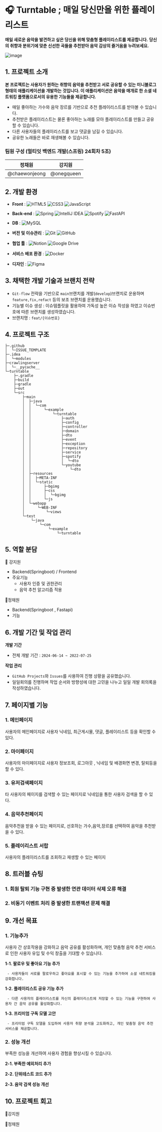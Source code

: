 # 🎧 Turntable ; 매일 당신만을 위한 플레이리스트
**매일 새로운 음악을 발견하고 싶은 당신을 위해 맞춤형 플레이리스트를 제공합니다.**
**당신의 취향과 분위기에 맞춘 신선한 곡들을 추천받아 음악 감상의 즐거움을 누려보세요.**


![image](https://github.com/user-attachments/assets/9e553810-402c-4055-b895-1f998020481a)


## 1. 프로젝트 소개
  **본 프로젝트는 사용자가 원하는 취향의 음악을 추천받고 서로 공유할 수 있는 미니블로그 형태의 애플리케이션을 개발하는 것입니다. 
  이 애플리케이션은 음악을 매개로 한 소셜 네트워킹 플랫폼으로서의 유용한 기능들을 제공합니다.**
  - 매일 좋아하는 가수와 음악 장르를 기반으로 추천 플레이리스트를 받아볼 수 있습니다.
  - 추천받은 플레이리스트는 물론 좋아하는 노래를 모아 플레이리스트를 만들고 공유할 수 있습니다.
  - 다른 사용자들의 플레이리스트를 보고 댓글을 남길 수 있습니다.
  - 공유한 노래들은 바로 재생해볼 수 있습니다.

  ### 팀원 구성 (멀티잇 백엔드 개발(스프링) 24회차 5조)
  | 정채원 | 강지원 |
  | :--------: | :--------: |
  |   @chaewonjeong    |      @onegqueen      |

## 2. 개발 환경

- **Front** : 
![HTML5](https://img.shields.io/badge/html5-%23E34F26.svg?style=for-the-badge&logo=html5&logoColor=white)
![CSS3](https://img.shields.io/badge/css3-%231572B6.svg?style=for-the-badge&logo=css3&logoColor=white)
![JavaScript](https://img.shields.io/badge/javascript-%23323330.svg?style=for-the-badge&logo=javascript&logoColor=%23F7DF1E)
- **Back-end** : 
![Spring](https://img.shields.io/badge/spring-%236DB33F.svg?style=for-the-badge&logo=spring&logoColor=white)
![IntelliJ IDEA](https://img.shields.io/badge/IntelliJIDEA-000000.svg?style=for-the-badge&logo=intellij-idea&logoColor=white)
![Spotify](https://img.shields.io/badge/Spotify-1ED760?style=for-the-badge&logo=spotify&logoColor=white)
![FastAPI](https://img.shields.io/badge/FastAPI-005571?style=for-the-badge&logo=fastapi)
- **DB** : 
![MySQL](https://img.shields.io/badge/mysql-4479A1.svg?style=for-the-badge&logo=mysql&logoColor=white)
- **버전 및 이슈관리** : 
![Git](https://img.shields.io/badge/git-%23F05033.svg?style=for-the-badge&logo=git&logoColor=white)
![GitHub](https://img.shields.io/badge/github-%23121011.svg?style=for-the-badge&logo=github&logoColor=white)
- **협업 툴** :
![Notion](https://img.shields.io/badge/Notion-%23000000.svg?style=for-the-badge&logo=notion&logoColor=white)
![Google Drive](https://img.shields.io/badge/Google%20Drive-4285F4?style=for-the-badge&logo=googledrive&logoColor=white)
- **서비스 배포 환경** :
![Docker](https://img.shields.io/badge/docker-%230db7ed.svg?style=for-the-badge&logo=docker&logoColor=white)

- **디자인** :
![Figma](https://img.shields.io/badge/figma-%23F24E1E.svg?style=for-the-badge&logo=figma&logoColor=white)

## 3. 채택한 개발 기술과 브랜치 전략
- `Git-flow` 전략을 기반으로 `main`브랜치를 개발(`develop`)브랜치로 운용하며 `feature,fix,refact` 등의 보조 브랜치를 운용했습니다.
- 기능별 이슈 생성 : 이슈템플릿을 활용하여 가독성 높은 이슈 작성을 하였고 이슈번호에 따른 브랜치를 생성하였습니다.
- 브랜치명 : `feat/{이슈번호}`


## 4. 프로젝트 구조
```
├─.github
│  └─ISSUE_TEMPLATE
├─.idea
│  └─modules
├─crawlingserver
│  └─__pycache__
└─turntable
    ├─.gradle
    ├─build
    ├─gradle
    ├─out
    └─src
        ├─main
        │  ├─java
        │  │  └─com
        │  │      └─example
        │  │          └─turntable
        │  │              ├─auth
        │  │              ├─config
        │  │              ├─controller
        │  │              ├─domain
        │  │              ├─dto
        │  │              ├─event
        │  │              ├─exception
        │  │              ├─repository
        │  │              ├─service
        │  │              ├─spotify
        │  │              │  └─dto
        │  │              └─youtube
        │  │                  └─dto
        │  ├─resources
        │  │  ├─META-INF
        │  │  └─static
        │  │      ├─bgimg
        │  │      ├─css
        │  │      │  └─bgimg
        │  │      └─js
        │  └─webapp
        │      └─WEB-INF
        │          └─views
        └─test
            └─java
                └─com
                    └─example
                        └─turntable
```

## 5. 역할 분담
🎀 강지원
- Backend(Springboot) / Frontend
- 주요기능
  - 사용자 인증 및 권한관리
  - 음악 추천 알고리즘 적용
    
💩정채원
- Backend(Springboot , Fastapi)
- 기능

## 6. 개발 기간 및 작업 관리
**개발 기간**
  - 전체 개발 기간 : `2024-06-14 ~ 2022-07-25`

**작업 관리**
  - `GitHub Projects`와 `Issues`를 사용하여 진행 상황을 공유했습니다.
  - 일일회의를 진행하며 작업 순서와 방향성에 대한 고민을 나누고 일일 개발 회의록을 작성하였습니다.

## 7. 페이지별 기능
### 1. 메인페이지
 사용자의 메인페이지로 사용자 닉네임, 최근게시물, 댓글, 플레이리스트 등을 확인할 수 있다.
 
### 2. 마이페이지
 사용자의 마이페이지로 사용자 정보조회, 로그아웃 , 닉네임 및 배경화면 변경, 탈퇴등을 할 수 있다.
 
### 3. 유저검색페이지
 타 사용자의 페이지를 검색할 수 있는 페이지로 닉네임을 통한 사용자 검색을 할 수 있다.
 
### 4. 음악추천페이지
 음악추천을 받을 수 있는 페이지로, 선호하는 가수,음악,장르를 선택하여 음악을 추천받을 수 있다.
 
### 5. 플레이리스트 서랍
 사용자의 플레이리스트를 조회하고 재생할 수 있는 페이지

## 8. 트러블 슈팅
 ### 1. 회원 탈퇴 기능 구현 중 발생한 연관 데이터 삭제 오류 해결
 ### 2. 비동기 이벤트 처리 중 발생한 트랜잭션 문제 해결
 
## 9. 개선 목표
### 1. 기능추가
사용자 간 상호작용을 강화하고 음악 공유를 활성화하며, 개인 맞춤형 음악 추천 서비스로 인한 사용자 유입 및  수익 창출을 기대할 수 있습니다.

   **1-1. 팔로우 및 좋아요 기능 추가**
     
     - 사용자들이 서로를 팔로우하고 좋아요를 표시할 수 있는 기능을 추가하여 소셜 네트워킹을 강화합니다.
  
   **1-2. 플레이리스트 공유 기능 추가**
     
     - 다른 사용자의 플레이리스트를 자신의 플레이리스트에 저장할 수 있는 기능을 구현하여 사용자 간 음악 공유를 활성화합니다.
  
   **1-3. 프리미엄 구독 모델 고안**
     
     - 프리미엄 구독 모델을 도입하여 사용자 취향 분석을 고도화하고, 개인 맞춤형 음악 추천 서비스를 제공합니다.
     
### 2. 성능 개선
부족한 성능을 개선하여 사용자 경험을 향상시킬 수 있습니다.

  **2-1. 부족한 예외처리 추가**

   **2-2. 단위테스트 코드 추가**

   **2-3. 음악 검색 성능 개선**

## 10. 프로젝트 회고
🎀강지원

💩정채원
